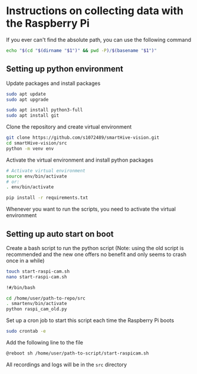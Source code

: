 # Instructions on collecting data with the Raspberry Pi
If you ever can't find the absolute path, you can use the following command
```bash
echo "$(cd "$(dirname "$1")" && pwd -P)/$(basename "$1")"
```
## Setting up python environment
Update packages and install packages
```bash
sudo apt update
sudo apt upgrade
```
```bash
sudo apt install python3-full
sudo apt install git
```

Clone the repository and create virtual environment
```bash
git clone https://github.com/s1072489/smartHive-vision.git
cd smartHive-vision/src
python -m venv env
```

Activate the virtual environment and install python packages
```bash
# Activate virtual environment
source env/bin/activate
# or:
. env/bin/activate

pip install -r requirements.txt
```
Whenever you want to run the scripts, you need to activate the virtual environment

## Setting up auto start on boot
Create a bash script to run the python script (Note: using the old script is recommended and the new one offers no benefit and only seems to crash once in a while)
```bash
touch start-raspi-cam.sh
nano start-raspi-cam.sh
```
```bash
!#/bin/bash

cd /home/user/path-to-repo/src
. smartenv/bin/activate
python raspi_cam_old.py
```
Set up a cron job to start this script each time the Raspberry Pi boots
```bash
sudo crontab -e
```
Add the following line to the file
```bash
@reboot sh /home/user/path-to-script/start-raspicam.sh
```
All recordings and logs will be in the `src` directory
